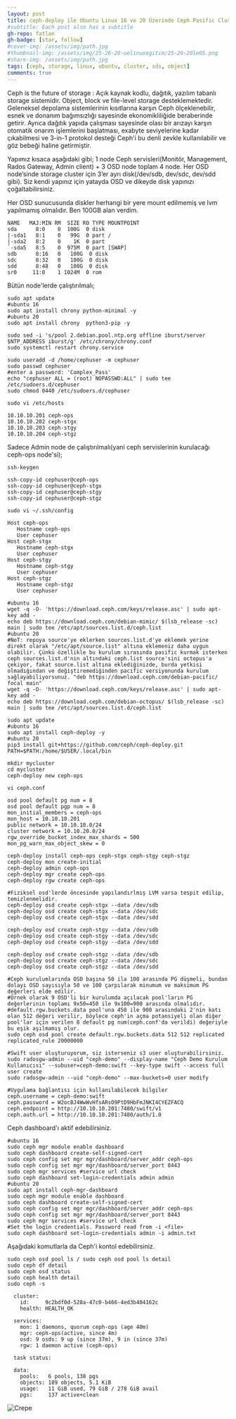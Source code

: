 ```yaml
---
layout: post
title: ceph-deploy ile Ubuntu Linux 16 ve 20 Üzerinde Ceph Pasific Cluster Storage Kurulumu – Object Storage
#subtitle: Each post also has a subtitle
gh-repo: fatlan
gh-badge: [star, follow]
#cover-img: /assets/img/path.jpg
#thumbnail-img: /assets/img/25-26-20-uelinuxegitim/25-26-20le05.png
#share-img: /assets/img/path.jpg
tags: [ceph, storage, linux, ubuntu, cluster, sds, object]
comments: true
---
```

Ceph is the future of storage : Açık kaynak kodlu, dağıtık, yazılım tabanlı storage sistemidir. Object, block ve file-level storage desteklemektedir. Geleneksel depolama sistemlerinin kısıtlarına karşın Ceph ölçeklenebilir, esnek ve donanım bağımsızlığı sayesinde ekonomikliliğide beraberinde getirir. Ayrıca dağıtık yapıda çalışması sayesinde olası bir arızayı karşın otomatik onarım işlemlerini başlatması, exabyte seviyelerine kadar çıkabilmesi ve 3-in-1 protokol desteği Ceph'i bu denli zevkle kullanılabilir ve göz bebeği haline getirmiştir.

Yapımız kısaca aşağıdaki gibi;
1 node Ceph servisleri(Monitör, Management, Rados Gateway, Admin client) + 3 OSD node toplam 4 node.
Her OSD node’sinde storage cluster için 3’er ayrı disk(/dev/sdb, dev/sdc, dev/sdd gibi).
Siz kendi yapınız için yatayda OSD ve dikeyde disk yapınızı çoğaltabilirsiniz.

Her OSD sunucusunda diskler herhangi bir yere mount edilmemiş ve lvm yapılmamış olmalıdır. Ben 100GB alan verdim.
~~~
NAME   MAJ:MIN RM  SIZE RO TYPE MOUNTPOINT
sda      8:0    0  100G  0 disk 
|-sda1   8:1    0   99G  0 part /
|-sda2   8:2    0    1K  0 part 
`-sda5   8:5    0  975M  0 part [SWAP]
sdb      8:16   0   100G  0 disk 
sdc      8:32   0   100G  0 disk 
sdd      8:48   0   100G  0 disk 
sr0     11:0    1 1024M  0 rom  

~~~

Bütün node'lerde çalıştırılmalı;
~~~
sudo apt update
#ubuntu 16
sudo apt install chrony python-minimal -y
#ubuntu 20
sudo apt install chrony  python3-pip -y
~~~
~~~
sudo sed -i 's/pool 2.debian.pool.ntp.org offline iburst/server $NTP_ADDRESS iburst/g' /etc/chrony/chrony.conf
sudo systemctl restart chrony.service
~~~
~~~
sudo useradd -d /home/cephuser -m cephuser
sudo passwd cephuser
#enter a password: 'Complex_Pass'
echo "cephuser ALL = (root) NOPASSWD:ALL" | sudo tee /etc/sudoers.d/cephuser
sudo chmod 0440 /etc/sudoers.d/cephuser
~~~
~~~
sudo vi /etc/hosts

10.10.10.201 ceph-ops
10.10.10.202 ceph-stgx
10.10.10.203 ceph-stgy
10.10.10.204 ceph-stgz
~~~

Sadece Admin node de çalıştırılmalı(yani ceph servislerinin kurulacağı ceph-ops node'si);
~~~
ssh-keygen

ssh-copy-id cephuser@ceph-ops
ssh-copy-id cephuser@ceph-stgx
ssh-copy-id cephuser@ceph-stgy
ssh-copy-id cephuser@ceph-stgz
~~~
~~~
sudo vi ~/.ssh/config

Host ceph-ops
   Hostname ceph-ops
   User cephuser
Host ceph-stgx
   Hostname ceph-stgx
   User cephuser
Host ceph-stgy
   Hostname ceph-stgy
   User cephuser
Host ceph-stgz
   Hostname ceph-stgz
   User cephuser
~~~
~~~
#ubuntu 16
wget -q -O- 'https://download.ceph.com/keys/release.asc' | sudo apt-key add -
echo deb https://download.ceph.com/debian-mimic/ $(lsb_release -sc) main | sudo tee /etc/apt/sources.list.d/ceph.list
#ubuntu 20
#NoT: repoya source'ye eklerken sources.list.d'ye eklemek yerine direkt olarak "/etc/apt/source.list" altına eklemeniz daha uygun olabilir. Çünkü özellikle bu kurulum sırasında pasific kurmak isterken ceph sources.list.d'nin altındaki ceph.list source'sini octopus'a çekiyor, fakat source.list altına eklediğinizde, burda yetkisi olmadığından ve değiştiremediğinden pacific versiyonunda kurulum sağlayabiliyorsunuz. "deb https://download.ceph.com/debian-pacific/ focal main"
wget -q -O- 'https://download.ceph.com/keys/release.asc' | sudo apt-key add -
echo deb https://download.ceph.com/debian-octopus/ $(lsb_release -sc) main | sudo tee /etc/apt/sources.list.d/ceph.list

sudo apt update
#ubuntu 16
sudo apt install ceph-deploy -y
#ubuntu 20
pip3 install git+https://github.com/ceph/ceph-deploy.git
PATH=$PATH:/home/$USER/.local/bin

mkdir mycluster
cd mycluster
ceph-deploy new ceph-ops
~~~
~~~
vi ceph.conf

osd pool default pg num = 8
osd pool default pgp num = 8
mon_initial_members = ceph-ops
mon_host = 10.10.10.201
public network = 10.10.10.0/24
cluster network = 10.10.20.0/24
rgw_override_bucket_index_max_shards = 500
mon_pg_warn_max_object_skew = 0
~~~
~~~
ceph-deploy install ceph-ops ceph-stgx ceph-stgy ceph-stgz
ceph-deploy mon create-initial
ceph-deploy admin ceph-ops
ceph-deploy mgr create ceph-ops
ceph-deploy rgw create ceph-ops
~~~
~~~
#Fiziksel osd'lerde öncesinde yapılandırlmış LVM varsa tespit edilip, temizlenmelidir.
ceph-deploy osd create ceph-stgx --data /dev/sdb
ceph-deploy osd create ceph-stgx --data /dev/sdc
ceph-deploy osd create ceph-stgx --data /dev/sdd

ceph-deploy osd create ceph-stgy --data /dev/sdb
ceph-deploy osd create ceph-stgy --data /dev/sdc
ceph-deploy osd create ceph-stgy --data /dev/sdd

ceph-deploy osd create ceph-stgz --data /dev/sdb
ceph-deploy osd create ceph-stgz --data /dev/sdc
ceph-deploy osd create ceph-stgz --data /dev/sdd
~~~
~~~
#Ceph kurulumlarında OSD başına 50 ila 100 arasında PG düşmeli, bundan dolayı OSD sayısıyla 50 ve 100 çarpılarak minumum ve maksimum PG değerleri elde edilir.
#Örnek olarak 9 OSD'li bir kurulumda açılacak pool'ların PG değerlerinin toplamı 9x50=450 ile 9x100=900 arasında olmalıdır.
#default.rgw.buckets.data pool'una 450 ile 900 arasındaki 2'nin katı olan 512 değeri verilir, böylece ceph'in açma potansiyeli olan diğer pool'lar için verilen 8 default pg num(ceph.conf'da verildi) değeriyle bu eşik aşılmamış olur.
sudo ceph osd pool create default.rgw.buckets.data 512 512 replicated replicated_rule 20000000
~~~
~~~
#Swift user oluşturuyorum, siz isterseniz s3 user oluşturabilirsiniz.
sudo radosgw-admin --uid "ceph-demo" --display-name "Ceph Demo Kurulum Kullanıcısı" --subuser=ceph-demo:swift --key-type swift --access full user create
sudo radosgw-admin --uid "ceph-demo" --max-buckets=0 user modify

#Uygulama bağlantısı için kullanılabilecek bilgiler
ceph.username = ceph-demo:swift
ceph.password = W2ocBJ4WwWvHfsARsO9PtD9HbFmJNKI4CYEZFACQ
ceph.endpoint = http://10.10.10.201:7480/swift/v1
ceph.auth.url = http://10.10.10.201:7480/auth/1.0
~~~

Ceph dashboard'ı aktif edebilirsiniz.
~~~
#ubuntu 16
sudo ceph mgr module enable dashboard
sudo ceph dashboard create-self-signed-cert
sudo ceph config set mgr mgr/dashboard/server_addr ceph-ops
sudo ceph config set mgr mgr/dashboard/server_port 8443
sudo ceph mgr services #service url check
sudo ceph dashboard set-login-credentials admin admin
#ubuntu 20
sudo apt install ceph-mgr-dashboard
sudo ceph mgr module enable dashboard
sudo ceph dashboard create-self-signed-cert
sudo ceph config set mgr mgr/dashboard/server_addr ceph-ops
sudo ceph config set mgr mgr/dashboard/server_port 8443
sudo ceph mgr services #service url check
#Set the login credentials. Password read from -i <file>
sudo ceph dashboard set-login-credentials admin -i admin.txt
~~~

Aşağıdaki komutlarla da Ceph'i kontol edebilirsiniz.
~~~
sudo ceph osd pool ls / sudo ceph osd pool ls detail
sudo ceph df detail
sudo ceph osd status
sudo ceph health detail
sudo ceph -s
~~~

~~~
  cluster:
    id:     9c2bdf0d-528a-47c0-b466-4ed3b404162c
    health: HEALTH_OK
 
  services:
    mon: 1 daemons, quorum ceph-ops (age 40m)
    mgr: ceph-ops(active, since 4m)
    osd: 9 osds: 9 up (since 37m), 9 in (since 37m)
    rgw: 1 daemon active (ceph-ops)
 
  task status:
 
  data:
    pools:   6 pools, 138 pgs
    objects: 189 objects, 5.1 KiB
    usage:   11 GiB used, 79 GiB / 278 GiB avail
    pgs:     137 active+clean

~~~

![Crepe](/assets/img/cph-dply-u/cph-octps01.png)

